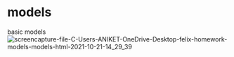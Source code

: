 # models
basic models
![screencapture-file-C-Users-ANIKET-OneDrive-Desktop-felix-homework-models-models-html-2021-10-21-14_29_39](https://user-images.githubusercontent.com/90389081/138245982-fb94a14f-5181-47ef-be31-851b9392b9f5.png)
